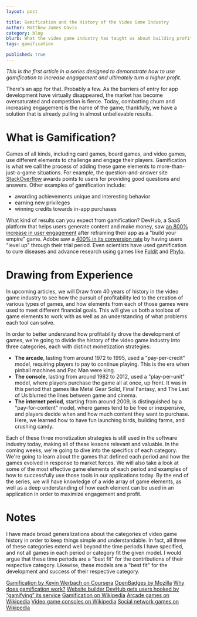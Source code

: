 ```yaml
---
layout: post

title: Gamification and the History of the Video Game Industry
author: Matthew James Davis
category: blog
blurb: What the video game industry has taught us about building profitable and effective games.
tags: gamification

published: true
---
```

*This is the first article in a series designed to demonstrate how to use gamification to increase engagement and ultimately turn a higher profit.*	

There's an app for that. Probably a few. As the barriers of entry for app development have virtually disappeared, the market has become oversaturated and competition is fierce. Today, combatting churn and increasing engagement is the name of the game; thankfully, we have a solution that is already pulling in almost unbelievable results.

# What is Gamification?

Games of all kinds, including card games, board games, and video games, use different elements to challenge and engage their players. Gamification is what we call the process of adding these game elements to more-than-just-a-game situations. For example, the question-and-answer site [StackOverflow](http://stackoverflow.com) awards points to users for providing good questions and answers. Other examples of gamification include:

 - awarding achievements unique and interesting behavior
 - earning new privileges
 - winning credits towards in-app purchases

What kind of results can you expect from gamification? DevHub, a SaaS platform that helps users generate content and make money, saw [an 800% increase in user engagement](http://venturebeat.com/2010/08/25/devhub-scores-engagement-increase-by-gamifying-its-web-site-creation-tools/) after reframing their app as a "build your empire" game. Adobe saw a [400% in its conversion rate](http://www.bunchball.com/customers/adobe) by having users "level up" through their trial period. Even scientists have used gamification to cure diseases and advance research using games like [Foldit](http://fold.it/portal/) and [Phylo](http://phylo.cs.mcgill.ca/).

# Drawing from Experience

In upcoming articles, we will Draw from 40 years of history in the video game industry to see how the pursuit of profitability led to the creation of various types of games, and how elements from each of those games were used to meet different financial goals. This will give us both a toolbox of game elements to work with as well as an understanding of what problems each tool can solve. 

In order to better understand how profitability drove the development of games, we're going to divide the history of the video game industry into three categories, each with distinct monetization strategies: 

- **The arcade**, lasting from around 1972 to 1995, used a "pay-per-credit" model, requiring players to pay to continue playing. This is the era when pinball machines and Pac Man were king.
- **The console**, lasting from around 1982 to 2012, used a "play-per-unit" model, where players purchase the game all at once, up front. It was in this period that games like Metal Gear Solid, Final Fantasy, and The Last of Us blurred the lines between game and cinema.
- **The internet period**, starting from around 2009, is distinguished by a "pay-for-content" model, where games tend to be free or inexpensive, and players decide when and how much content they want to purchase. Here, we learned how to have fun launching birds, building farms, and crushing candy.

Each of these three monetization strategies is still used in the software industry today, making all of these lessons relevant and valuable. In the coming weeks, we're going to dive into the specifics of each category. We're going to learn about the games that defined each period and how the games evolved in response to market forces. We will also take a look at some of the most effective game elements of each period and examples of how to successfully use those tools in our applications today. By the end of the series, we will have knowledge of a wide array of game elements, as well as a deep understanding of how each element can be used in an application in order to maximize engagement and profit.

# Notes

I have made broad generalizations about the categories of video game history in order to keep things simple and understandable. In fact, all three of these categories extend well beyond the time periods I have specified, and not all games in each period or category fit the given model. I would argue that these time periods are a "best fit" for the contributions of their respective category. Likewise, these models are a "best fit" for the development and success of their respective category.

[Gamification by Kevin Werbach on Coursera](https://www.coursera.org/learn/gamification)
[OpenBadges by Mozilla](http://openbadges.org/)
[Why does gamification work?](http://weplay.co/gamification-success-stories/)
[Website builder DevHub gets users hooked by “gamifying” its service](http://venturebeat.com/2010/08/25/devhub-scores-engagement-increase-by-gamifying-its-web-site-creation-tools/)
[Gamification on Wikipedia](https://en.wikipedia.org/wiki/Gamification)
[Arcade games on Wikipedia](https://en.wikipedia.org/wiki/Arcade_game)
[Video game consoles on Wikipedia](https://en.wikipedia.org/wiki/Video_game_console)
[Social network games on Wikipedia](https://en.wikipedia.org/wiki/Social_network_game)